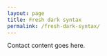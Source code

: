 ```yaml
---
layout: page
title: Fresh dark syntax
permalink: /fresh-dark-syntax/
---
```


Contact content goes here.

